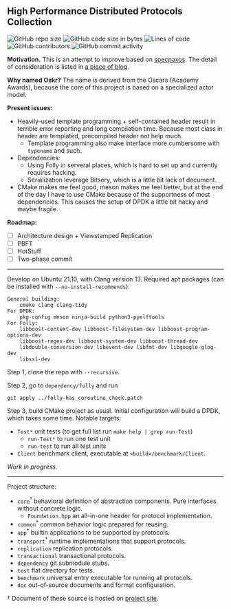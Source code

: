 ## High Performance Distributed Protocols Collection
![GitHub repo size](https://img.shields.io/github/repo-size/sgdxbc/oskr)
![GitHub code size in bytes](https://img.shields.io/github/languages/code-size/sgdxbc/oskr)
![Lines of code](https://img.shields.io/tokei/lines/github/sgdxbc/oskr)
![GitHub contributors](https://img.shields.io/github/contributors/sgdxbc/oskr)
![GitHub commit activity](https://img.shields.io/github/commit-activity/m/sgdxbc/oskr)

**Motivation.** This is an attempt to improve based on [specpaxos]. The detail 
of consideration is listed in [a piece of blog][sgd-blog].

**Why named Oskr?** The name is derived from the Oscars (Academy Awards), 
because the core of this project is based on a specialized actor model.

**Present issues:**
* Heavily-used template programming + self-contained header result in terrible 
  error reporting and long compilation time. Because most class in header are 
  templated, precompiled header not help much.
  * Template programming also make interface more cumbersome with `typename` and
    such.
* Dependencies:
  * Using Folly in serveral places, which is hard to set up and currently 
    requires hacking.
  * Serialization leverage Bitsery, which is a little bit lack of document.
* CMake makes me feel good, meson makes me feel better, but at the end of the
  day I have to use CMake because of the supportness of most dependencies. This
  causes the setup of DPDK a little bit hacky and maybe fragile.

**Roadmap:**
- [ ] Architecture design + Viewstamped Replication
- [ ] PBFT
- [ ] HotStuff
- [ ] Two-phase commit

[specpaxos]: https://github.com/UWSysLab/specpaxos
[sgd-blog]: https://sgdxbc.github.io/ideas/2021-12-15/p0

----

Develop on Ubuntu 21.10, with Clang version 13. Required apt packages (can be
installed with `--no-install-recommends`):

```
General building:
    cmake clang clang-tidy
For DPDK:
    pkg-config meson ninja-build python3-pyelftools 
For Folly:
    libboost-context-dev libboost-filesystem-dev libboost-program-options-dev
    libboost-regex-dev libboost-system-dev libboost-thread-dev 
    libdouble-conversion-dev libevent-dev libfmt-dev libgoogle-glog-dev 
    libssl-dev
```

Step 1, clone the repo with `--recursive`.

Step 2, go to `dependency/folly` and run
```
git apply ../folly-has_coroutine_check.patch
```

Step 3, build CMake project as usual. Initial configuration will build a DPDK, 
which takes some time. Notable targets:
* `Test*` unit tests (to get full list run `make help | grep run-Test`)
  * `run-Test*` to run one test unit
  * `run-test` to run all test units
* `Client` benchmark client, executable at `<build>/benchmark/Client`.

*Work in progress.*

----

Project structure:
* `core`<sup>&dagger;</sup> behavioral definition of abstraction components. Pure interfaces
  without concrete logic.
  * `Foundation.hpp` an all-in-one header for protocol implementation.
* `common`<sup>&dagger;</sup> common behavior logic prepared for reusing.
* `app`<sup>&dagger;</sup> builtin applications to be supported by protocols.
* `transport`<sup>&dagger;</sup> runtime implementations that support protocols.
* `replication` replication protocols.
* `transactional` transactional protocols.
* `dependency` git submodule stubs.
* `test` flat directory for tests.
* `benchmark` universal entry executable for running all protocols.
* `doc` out-of-source documents and format configuration.

<span>&dagger;</span> Document of these source is hosted on [project site][site].

[site]: https://sgdxbc.github.io/oskr
